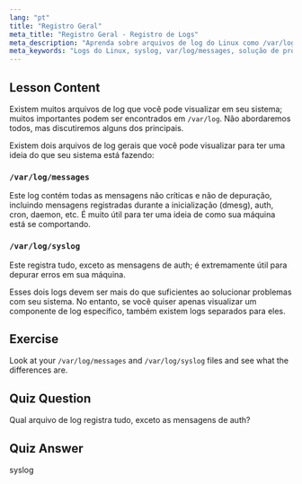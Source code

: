 ```yaml
---
lang: "pt"
title: "Registro Geral"
meta_title: "Registro Geral - Registro de Logs"
meta_description: "Aprenda sobre arquivos de log do Linux como /var/log/messages e syslog. Entenda suas diferenças para uma solução de problemas eficaz do sistema. Comece sua jornada no Linux!"
meta_keywords: "Logs do Linux, syslog, var/log/messages, solução de problemas do Linux, iniciante em Linux, guia do Linux, logs do sistema"
---
```


## Lesson Content

Existem muitos arquivos de log que você pode visualizar em seu sistema; muitos importantes podem ser encontrados em `/var/log`. Não abordaremos todos, mas discutiremos alguns dos principais.

Existem dois arquivos de log gerais que você pode visualizar para ter uma ideia do que seu sistema está fazendo:

### `/var/log/messages`

Este log contém todas as mensagens não críticas e não de depuração, incluindo mensagens registradas durante a inicialização (dmesg), auth, cron, daemon, etc. É muito útil para ter uma ideia de como sua máquina está se comportando.

### `/var/log/syslog`

Este registra tudo, exceto as mensagens de auth; é extremamente útil para depurar erros em sua máquina.

Esses dois logs devem ser mais do que suficientes ao solucionar problemas com seu sistema. No entanto, se você quiser apenas visualizar um componente de log específico, também existem logs separados para eles.

## Exercise

Look at your `/var/log/messages` and `/var/log/syslog` files and see what the differences are.

## Quiz Question

Qual arquivo de log registra tudo, exceto as mensagens de auth?

## Quiz Answer

syslog
